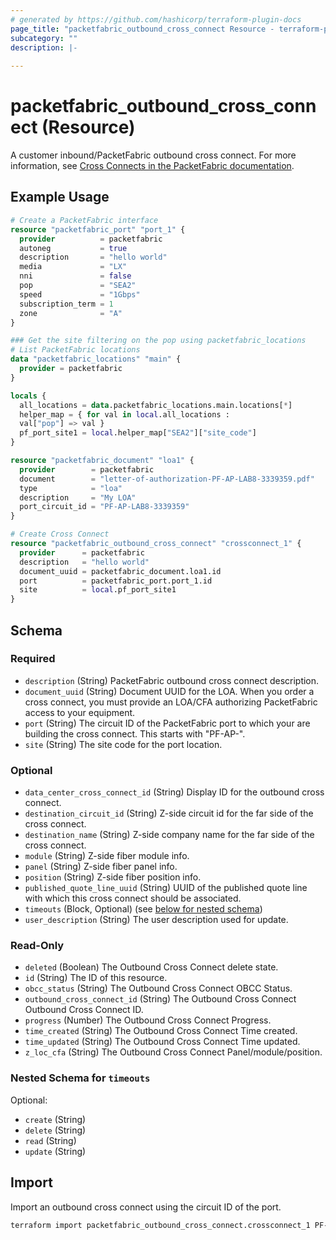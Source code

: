 ```yaml
---
# generated by https://github.com/hashicorp/terraform-plugin-docs
page_title: "packetfabric_outbound_cross_connect Resource - terraform-provider-packetfabric"
subcategory: ""
description: |-
  
---
```


# packetfabric_outbound_cross_connect (Resource)

A customer inbound/PacketFabric outbound cross connect. For more information, see [Cross Connects in the PacketFabric documentation](https://docs.packetfabric.com/xconnect/).

## Example Usage

```terraform
# Create a PacketFabric interface
resource "packetfabric_port" "port_1" {
  provider          = packetfabric
  autoneg           = true
  description       = "hello world"
  media             = "LX"
  nni               = false
  pop               = "SEA2"
  speed             = "1Gbps"
  subscription_term = 1
  zone              = "A"
}

### Get the site filtering on the pop using packetfabric_locations
# List PacketFabric locations
data "packetfabric_locations" "main" {
  provider = packetfabric
}

locals {
  all_locations = data.packetfabric_locations.main.locations[*]
  helper_map = { for val in local.all_locations :
  val["pop"] => val }
  pf_port_site1 = local.helper_map["SEA2"]["site_code"]
}

resource "packetfabric_document" "loa1" {
  provider        = packetfabric
  document        = "letter-of-authorization-PF-AP-LAB8-3339359.pdf"
  type            = "loa"
  description     = "My LOA"
  port_circuit_id = "PF-AP-LAB8-3339359"
}

# Create Cross Connect
resource "packetfabric_outbound_cross_connect" "crossconnect_1" {
  provider      = packetfabric
  description   = "hello world"
  document_uuid = packetfabric_document.loa1.id
  port          = packetfabric_port.port_1.id
  site          = local.pf_port_site1
}
```

<!-- schema generated by tfplugindocs -->
## Schema

### Required

- `description` (String) PacketFabric outbound cross connect description.
- `document_uuid` (String) Document UUID for the LOA. When you order a cross connect, you must provide an LOA/CFA authorizing PacketFabric access to your equipment.
- `port` (String) The circuit ID of the PacketFabric port to which your are building the cross connect. This starts with "PF-AP-".
- `site` (String) The site code for the port location.

### Optional

- `data_center_cross_connect_id` (String) Display ID for the outbound cross connect.
- `destination_circuit_id` (String) Z-side circuit id for the far side of the cross connect.
- `destination_name` (String) Z-side company name for the far side of the cross connect.
- `module` (String) Z-side fiber module info.
- `panel` (String) Z-side fiber panel info.
- `position` (String) Z-side fiber position info.
- `published_quote_line_uuid` (String) UUID of the published quote line with which this cross connect should be associated.
- `timeouts` (Block, Optional) (see [below for nested schema](#nestedblock--timeouts))
- `user_description` (String) The user description used for update.

### Read-Only

- `deleted` (Boolean) The Outbound Cross Connect delete state.
- `id` (String) The ID of this resource.
- `obcc_status` (String) The Outbound Cross Connect OBCC Status.
- `outbound_cross_connect_id` (String) The Outbound Cross Connect Outbound Cross Connect ID.
- `progress` (Number) The Outbound Cross Connect Progress.
- `time_created` (String) The Outbound Cross Connect Time created.
- `time_updated` (String) The Outbound Cross Connect Time updated.
- `z_loc_cfa` (String) The Outbound Cross Connect Panel/module/position.

<a id="nestedblock--timeouts"></a>
### Nested Schema for `timeouts`

Optional:

- `create` (String)
- `delete` (String)
- `read` (String)
- `update` (String)




## Import

Import an outbound cross connect using the circuit ID of the port.

```bash
terraform import packetfabric_outbound_cross_connect.crossconnect_1 PF-AP-WDC1-1726464
```
